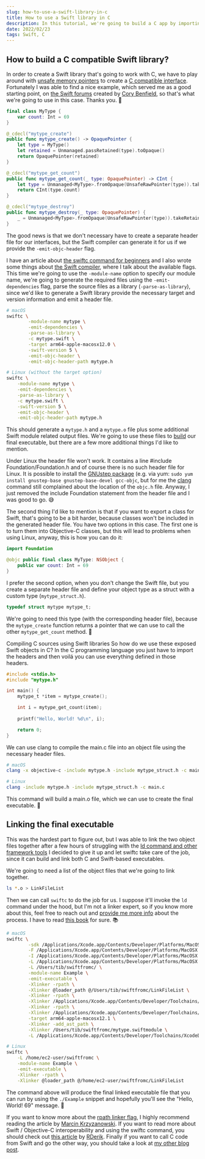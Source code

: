 ```yaml
---
slug: how-to-use-a-swift-library-in-c
title: How to use a Swift library in C
description: In this tutorial, we're going to build a C app by importing a Swift library and talk a bit about the Swift / C Interoperability in general.
date: 2022/02/23
tags: Swift, C
---
```


## How to build a C compatible Swift library?

In order to create a Swift library that's going to work with C, we have to play around with [unsafe memory pointers](https://theswiftdev.com/unsafe-memory-pointers-in-swift/) to create a [C compatible interface](https://developer.apple.com/documentation/swift/swift_standard_library/c_interoperability). Fortunately I was able to find a nice example, which served me as a good starting point, on [the Swift forums](https://forums.swift.org/t/creating-a-c-accessible-shared-library-in-swift/45329/3) created by [Cory Benfield](https://twitter.com/Lukasaoz), so that's what we're going to use in this case. Thanks you. 🙏

```swift
final class MyType {
    var count: Int = 69
}

@_cdecl("mytype_create")
public func mytype_create() -> OpaquePointer {
    let type = MyType()
    let retained = Unmanaged.passRetained(type).toOpaque()
    return OpaquePointer(retained)
}

@_cdecl("mytype_get_count")
public func mytype_get_count(_ type: OpaquePointer) -> CInt {
    let type = Unmanaged<MyType>.fromOpaque(UnsafeRawPointer(type)).takeUnretainedValue()
    return CInt(type.count)
}

@_cdecl("mytype_destroy")
public func mytype_destroy(_ type: OpaquePointer) {
    _ = Unmanaged<MyType>.fromOpaque(UnsafeRawPointer(type)).takeRetainedValue()
}
```

The good news is that we don't necessary have to create a separate header file for our interfaces, but the Swift compiler can generate it for us if we provide the `-emit-objc-header` flag.

I have an article about [the swiftc command for beginners](https://theswiftdev.com/the-swift-compiler-for-beginners/) and I also wrote some things about [the Swift compiler](https://theswiftdev.com/building-static-and-dynamic-swift-libraries-using-the-swift-compiler/), where I talk about the available flags. This time we're going to use the `-module-name` option to specify our module name, we're going to generate the required files using the `-emit-dependencies` flag, parse the source files as a library (`-parse-as-library`), since we'd like to generate a Swift library provide the necessary target and version information and emit a header file.

```sh
# macOS
swiftc \
        -module-name mytype \
        -emit-dependencies \
        -parse-as-library \
        -c mytype.swift \
        -target arm64-apple-macosx12.0 \
        -swift-version 5 \
        -emit-objc-header \
        -emit-objc-header-path mytype.h

# Linux (without the target option)
swiftc \
    -module-name mytype \
    -emit-dependencies \
    -parse-as-library \
    -c mytype.swift \
    -swift-version 5 \
    -emit-objc-header \
    -emit-objc-header-path mytype.h
```

This should generate a `mytype.h` and a `mytype.o` file plus some additional Swift module related output files. We're going to use these files to [build](https://blog.spencerkohan.com/building-swift-without-a-build-system/) our final executable, but there are a few more additional things I'd like to mention.

Under Linux the header file won't work. It contains a line #include Foundation/Foundation.h and of course there is no such header file for Linux. It is possible to install the [GNUstep package](http://www.gnustep.org/) (e.g. via yum: `sudo yum install gnustep-base gnustep-base-devel gcc-objc`, but for me the [clang](https://clang.llvm.org/) command still complained about the location of the `objc.h` file. Anyway, I just removed the include Foundation statement from the header file and I was good to go. 😅

The second thing I'd like to mention is that if you want to export a class for Swift, that's going to be a bit harder, because classes won't be included in the generated header file. You have two options in this case. The first one is to turn them into Objective-C classes, but this will lead to problems when using Linux, anyway, this is how you can do it:

```swift
import Foundation

@objc public final class MyType: NSObject {
    public var count: Int = 69
}
```

I prefer the second option, when you don't change the Swift file, but you create a separate header file and define your object type as a struct with a custom type (`mytype_struct.h`).

```c
typedef struct mytype mytype_t;
```

We're going to need this type (with the corresponding header file), because the `mytype_create` function returns a pointer that we can use to call the other `mytype_get_count` method. 🤔

Compiling C sources using Swift libraries
So how do we use these exposed Swift objects in C? In the C programming language you just have to import the headers and then voilá you can use everything defined in those headers.

```c
#include <stdio.h>
#include "mytype.h"

int main() {
    mytype_t *item = mytype_create();

    int i = mytype_get_count(item);
 
    printf("Hello, World! %d\n", i);

    return 0;
}
```

We can use clang to compile the main.c file into an object file using the necessary header files.

```sh
# macOS
clang -x objective-c -include mytype.h -include mytype_struct.h -c main.c

# Linux
clang -include mytype.h -include mytype_struct.h -c main.c
```

This command will build a main.o file, which we can use to create the final executable. 💪

## Linking the final executable

This was the hardest part to figure out, but I was able to link the two object files together after a few hours of struggling with the [ld command and other framework tools](https://theswiftdev.com/deep-dive-into-swift-frameworks/) I decided to give it up and let swiftc take care of the job, since it can build and link both C and Swift-based executables.

We're going to need a list of the object files that we're going to link together.

```sh
ls *.o > LinkFileList
```

Then we can call `swiftc` to do the job for us. I suppose it'll invoke the `ld` command under the hood, but I'm not a linker expert, so if you know more about this, feel free to reach out and [provide me more info](https://twitter.com/tiborbodecs) about the process. I have to read [this book](https://www.amazon.com/Linkers-Kaufmann-Software-Engineering-Programming/dp/1558604960) for sure. 📚

```sh
# macOS
swiftc \
        -sdk /Applications/Xcode.app/Contents/Developer/Platforms/MacOSX.platform/Developer/SDKs/MacOSX12.1.sdk \
        -F /Applications/Xcode.app/Contents/Developer/Platforms/MacOSX.platform/Developer/Library/Frameworks \
        -I /Applications/Xcode.app/Contents/Developer/Platforms/MacOSX.platform/Developer/usr/lib \
        -L /Applications/Xcode.app/Contents/Developer/Platforms/MacOSX.platform/Developer/usr/lib \
        -L /Users/tib/swiftfromc/ \
        -module-name Example \
        -emit-executable \
        -Xlinker -rpath \
        -Xlinker @loader_path @/Users/tib/swiftfromc/LinkFileList \
        -Xlinker -rpath \
        -Xlinker /Applications/Xcode.app/Contents/Developer/Toolchains/XcodeDefault.xctoolchain/usr/lib/swift/macosx \
        -Xlinker -rpath \
        -Xlinker /Applications/Xcode.app/Contents/Developer/Toolchains/XcodeDefault.xctoolchain/usr/lib/swift-5.5/macosx \
        -target arm64-apple-macosx12.1 \
        -Xlinker -add_ast_path \
        -Xlinker /Users/tib/swiftfromc/mytype.swiftmodule \
        -L /Applications/Xcode.app/Contents/Developer/Toolchains/XcodeDefault.xctoolchain/usr/lib

# Linux
swiftc \
    -L /home/ec2-user/swiftfromc \
    -module-name Example \
    -emit-executable \
    -Xlinker -rpath \
    -Xlinker @loader_path @/home/ec2-user/swiftfromc/LinkFileList
```

The command above will produce the final linked executable file that you can run by using the `./Example` snippet and hopefully you'll see the "Hello, World! 69" message. 🙈

If you want to know more about the [rpath linker flag](https://blog.krzyzanowskim.com/2018/12/05/rpath-what/), I highly recommend reading the article by [Marcin Krzyzanowski](https://twitter.com/krzyzanowskim). If you want to read more about Swift / Objective-C interoperability and using the swiftc command, you should check out [this article](https://rderik.com/blog/understanding-objective-c-and-swift-interoperability/) by [RDerik](https://twitter.com/rderik). Finally if you want to call C code from Swift and go the other way, you should take a look at [my other blog post](https://theswiftdev.com/how-to-call-c-code-from-swift/).

